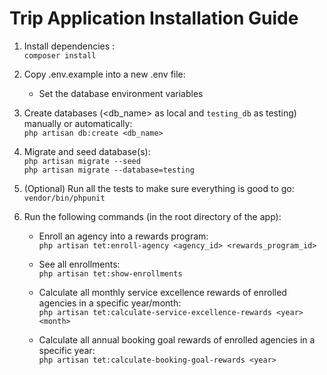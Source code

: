# Trip Application Installation Guide

1) Install dependencies :  
`composer install`

2) Copy .env.example into a new .env file: 
    - Set the database environment variables

3) Create databases (<db_name> as local and `testing_db` as testing) manually or automatically:  
`php artisan db:create <db_name>`

4) Migrate and seed database(s):  
`php artisan migrate --seed`  
`php artisan migrate --database=testing`

5) (Optional) Run all the tests to make sure everything is good to go:  
`vendor/bin/phpunit`

6) Run the following commands (in the root directory of the app):
    
    - Enroll an agency into a rewards program:  
    `php artisan tet:enroll-agency <agency_id> <rewards_program_id>`
    
    - See all enrollments:  
    `php artisan tet:show-enrollments`    
    
    - Calculate all monthly service excellence rewards of enrolled agencies in a specific year/month:  
    `php artisan tet:calculate-service-excellence-rewards <year> <month>`
    
    - Calculate all annual booking goal rewards of enrolled agencies in a specific year:  
    `php artisan tet:calculate-booking-goal-rewards <year>`
